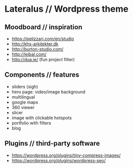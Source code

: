# Lateralus // Wordpress theme

## Moodboard // inspiration
- https://pelizzari.com/en/studio
- http://khs-arkitekter.dk
- http://burton-studio.com/
- http://leibal.com/
- http://dua.ie/ (fun project filter)

## Components // features
- sliders (sigh)
- hero page: video/image background
- multilingual
- google maps
- 360 viewer
- slicer
- image with clickable hotspots
- portfolio with filters
- blog

## Plugins // third-party software
- https://wordpress.org/plugins/tiny-compress-images/
- https://wordpress.org/plugins/wordpress-seo/
